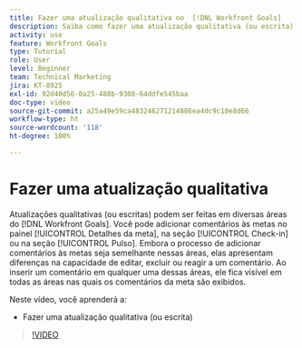 ```yaml
---
title: Fazer uma atualização qualitativa no  [!DNL Workfront Goals]
description: Saiba como fazer uma atualização qualitativa (ou escrita) no [!DNL   Goals].
activity: use
feature: Workfront Goals
type: Tutorial
role: User
level: Beginner
team: Technical Marketing
jira: KT-8925
exl-id: 92d40d56-0a25-488b-9308-64ddfe545baa
doc-type: video
source-git-commit: a25a49e59ca483246271214886ea4dc9c10e8d66
workflow-type: ht
source-wordcount: '118'
ht-degree: 100%

---
```


# Fazer uma atualização qualitativa

Atualizações qualitativas (ou escritas) podem ser feitas em diversas áreas do [!DNL Workfront Goals]. Você pode adicionar comentários às metas no painel [!UICONTROL Detalhes da meta], na seção [!UICONTROL Check-in] ou na seção [!UICONTROL Pulso]. Embora o processo de adicionar comentários às metas seja semelhante nessas áreas, elas apresentam diferenças na capacidade de editar, excluir ou reagir a um comentário. Ao inserir um comentário em qualquer uma dessas áreas, ele fica visível em todas as áreas nas quais os comentários da meta são exibidos.

Neste vídeo, você aprenderá a:

* Fazer uma atualização qualitativa (ou escrita)

>[!VIDEO](https://video.tv.adobe.com/v/335197/?quality=12&learn=on)
